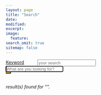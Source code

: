 ```yaml
---
layout: page
title: "Search"
date: 
modified:
excerpt:
image:
  feature:
search_omit: true
sitemap: false
---
```

  <style type="text/css">
  {
  /* Styles for search dropdown */
.search {
  position: relative;
  padding-top: 41px;
  margin-bottom: 0;
}
.search input {
  padding-left: 240px;
}
.search .keyword {
  position: absolute;
  width: 100px;
  margin-left: 10px;
  margin-top: 17px;
}
.search i {
  position: absolute;
  margin-left: 207px;
  font-size: 30px;
  line-height: 50px;
  color: #ccc;
}
.search .search-field {
  height: 50px;
}
.search .arrow-down {
  width: 0;
  height: 0;
  border-left: 5px solid transparent;
  border-right: 5px solid transparent;
  border-top: 6px solid #2ba6cb;
  margin-left: 71px;
  margin-top: -10px;
}

#drop3.content.open {
  position: absolute !important;
  top: 30px !important;
  left: -10px !important;
  width: 120% !important;
}
  }</style>
<div class="row search">
  <div class=" small-12 columns">
    <div class="row collapse">
      <!-- Search field -->
      <div class="small-12 large-12  columns ">
        <div class=" keyword">
          <a href="#" data-dropdown="drop3">
            Keyword 
            <div class="arrow-down"></div>
          </a>
          <ul id="drop3" class="f-dropdown content" data-dropdown-content style="position: absolute;  left: -99999px;">
            <li><a href="#"> Keyword</a></li>
            <li><a href="#"> Keyword</a></li>
            <li><a href="#">Keyword</a></li>
          </ul>
        </div>
        <i class="fi-magnifying-glass"></i>
        <input type="text" class="search-field" placeholder="your search ">
      </div>
    </div>
  </div>
</div>



<!-- Search form -->

<div class="row">
  <div class="small-12 columns">
<form method="get" action="{{ site.url }}/search/" data-search-form class="simple-search">
      <div class="row collapse">
        <div class="small-11 columns">
  <input style="border-width:0px;" type="search" name="q" id="q" placeholder="What are you looking for?" data-search-input autofocus />
		 </div>
        <div class="small-1 columns">
<button style="background-color: #FEC110;" type="submit"><i class="fa fa-search"></i></button>
  </div>
  </div>
</form>
</div>
</div>
<!-- Search results placeholder -->
<h6 data-search-found>
  <span data-search-found-count></span> result(s) found for &ldquo;<span data-search-found-term></span>&rdquo;.
</h6>
<ul style="list-style: none;" data-search-results></ul>

<!-- Search result template -->
<script type="text/x-template" id="search-result">
  <li style="padding: 5px 0 2px 0; border-bottom: 1px solid rgba(0,0,0,0.1); font-size: 1.125rem; line-height:1.33333;"><article>
    <a style="color:#FEC110;"href="##Url##">##Title##</a><br>
	<a style="color:#000; font-size: .875rem"href="##Url##">##Excerpt##</a>
  </article></li>
</script>

